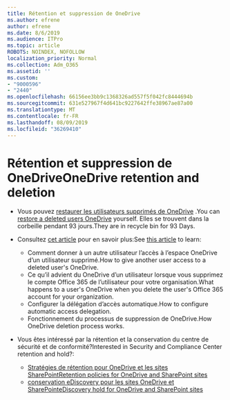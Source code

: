 ```yaml
---
title: Rétention et suppression de OneDrive
ms.author: efrene
author: efrene
ms.date: 8/6/2019
ms.audience: ITPro
ms.topic: article
ROBOTS: NOINDEX, NOFOLLOW
localization_priority: Normal
ms.collection: Adm_O365
ms.assetid: ''
ms.custom:
- "9000596"
- "2440"
ms.openlocfilehash: 66156ee3bb9c1368326ad557f5f042fc8444694b
ms.sourcegitcommit: 631e527967f4d641bc9227642ffe38967ae87a00
ms.translationtype: MT
ms.contentlocale: fr-FR
ms.lasthandoff: 08/09/2019
ms.locfileid: "36269410"
---
```

# <a name="onedrive-retention-and-deletion"></a><span data-ttu-id="92eab-102">Rétention et suppression de OneDrive</span><span class="sxs-lookup"><span data-stu-id="92eab-102">OneDrive retention and deletion</span></span>

- <span data-ttu-id="92eab-103">Vous pouvez [restaurer les utilisateurs supprimés de OneDrive](https://docs.microsoft.com/onedrive/restore-deleted-onedrive) .</span><span class="sxs-lookup"><span data-stu-id="92eab-103">You can [restore a deleted users OneDrive](https://docs.microsoft.com/onedrive/restore-deleted-onedrive) yourself.</span></span> <span data-ttu-id="92eab-104">Elles se trouvent dans la corbeille pendant 93 jours.</span><span class="sxs-lookup"><span data-stu-id="92eab-104">They are in recycle bin for 93 Days.</span></span> 

- <span data-ttu-id="92eab-105">Consultez [cet article](https://docs.microsoft.com/onedrive/restore-deleted-onedrive) pour en savoir plus:</span><span class="sxs-lookup"><span data-stu-id="92eab-105">See [this article](https://docs.microsoft.com/onedrive/restore-deleted-onedrive) to learn:</span></span>
    - <span data-ttu-id="92eab-106">Comment donner à un autre utilisateur l’accès à l’espace OneDrive d’un utilisateur supprimé.</span><span class="sxs-lookup"><span data-stu-id="92eab-106">How to give another user access to a deleted user's OneDrive.</span></span>
    - <span data-ttu-id="92eab-107">Ce qu’il advient du OneDrive d’un utilisateur lorsque vous supprimez le compte Office 365 de l’utilisateur pour votre organisation.</span><span class="sxs-lookup"><span data-stu-id="92eab-107">What happens to a user's OneDrive when you delete the user's Office 365 account for your organization.</span></span>
    - <span data-ttu-id="92eab-108">Configurer la délégation d’accès automatique.</span><span class="sxs-lookup"><span data-stu-id="92eab-108">How to configure automatic access delegation.</span></span>
    - <span data-ttu-id="92eab-109">Fonctionnement du processus de suppression de OneDrive.</span><span class="sxs-lookup"><span data-stu-id="92eab-109">How OneDrive deletion process works.</span></span>

- <span data-ttu-id="92eab-110">Vous êtes intéressé par la rétention et la conservation du centre de sécurité et de conformité?</span><span class="sxs-lookup"><span data-stu-id="92eab-110">Interested in Security and Compliance Center retention and hold?:</span></span>
    - [<span data-ttu-id="92eab-111">Stratégies de rétention pour OneDrive et les sites SharePoint</span><span class="sxs-lookup"><span data-stu-id="92eab-111">Retention policies for OneDrive and SharePoint sites</span></span>](https://docs.microsoft.com/office365/securitycompliance/retention-policies?redirectSourcePath=%252farticle%252f5e377752-700d-4870-9b6d-12bfc12d2423#content-in-onedrive-accounts-and-sharepoint-sites)
    - [<span data-ttu-id="92eab-112">conservation eDiscovery pour les sites OneDrive et SharePoint</span><span class="sxs-lookup"><span data-stu-id="92eab-112">eDiscovery hold for OneDrive and SharePoint sites</span></span>](https://docs.microsoft.com/office365/securitycompliance/ediscovery-cases#step-4-place-content-locations-on-hold)



